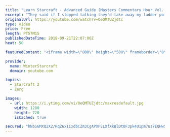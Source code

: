 ```yaml
---
title: "Learn Starcraft - Advanced Guide (Masters Commentary Hour Vol. 1)"
excerpt: "They said if I stopped talking they'd take away my ladder points. Next one I upload will have more terran/toss blame RNGesus."
originalUrl: https://youtube.com/watch?v=OeQMTUZjdtc
type: video
price: Free
length: PT57M1S
publishedDateTime: 2018-09-21T22:07:00Z
heat: 50

featuredContent: "<iframe width=\"800\" height=\"500\" frameborder=\"0\" src=\"https://www.youtube.com/embed/OeQMTUZjdtc\" allow=\"accelerometer; autoplay; encrypted-media; gyroscope; picture-in-picture\" allowfullscreen></iframe>"

provider:
  name: WinterStarcraft
  domain: youtube.com

topics:
  - StarCraft 2
  - Zerg

images:
  - url: https://i.ytimg.com/vi/OeQMTUZjdtc/maxresdefault.jpg
    width: 1280
    height: 720
    isCached: true

secured: "hNbSGMXQ2X2/RqZ6xIixdbCZm3CgAPXPELXfXkBlDtOF3pk4UIpm7us7EQHwS//KR3dTsXCydV7ro9/lhzGuwiMoyO14/CDb8/ijz7FW8mvKC7T2H12pqn9J99dKC29OZfxsRljtGWQcpiBgxSCa8pGkQ4ElXAmP+Lzh4d+XqUboKHQPm6KhJo6OPQ4zGivSCxItdvLpOuBTmoH4g+keHfOk2c1vJ4jc6fDigIlOjrV4C9MKnUu/L/nAS0t+Rgny+vG9pqr1P5SnqMM89daL/uDDjisnUbVXLqKXmB4IAL0JHOXr5o0+szVhskwbViCKqc3oLCDJVCUGcbiyx0wTXZ61pf2voxBqL/JwWHaOqixpbjCX9cMvlhu5Rs6EPM7s4bJZOrG1Pdd4tXRRuqq9Y8NrIGeumO5bOUuvXNsC3bg=;ZOBj5yO8CRmKS74OQqURKA=="
---
```


